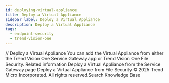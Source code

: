 ```yaml
---
id: deploying-virtual-appliance
title: Deploy a Virtual Appliance
sidebar_label: Deploy a Virtual Appliance
description: Deploy a Virtual Appliance
tags:
  - endpoint-security
  - trend-vision-one
---
```


/*<![CDATA[*/ $('#title').html($('meta[name=map-description]').attr('content')); /*]]>*/ Deploy a Virtual Appliance You can add the Virtual Appliance from either the Trend Vision One Service Gateway app or Trend Vision One File Security. Related information Deploy a Virtual Appliance from the Service Gateway page Deploy a Virtual Appliance from File Security © 2025 Trend Micro Incorporated. All rights reserved.Search Knowledge Base
